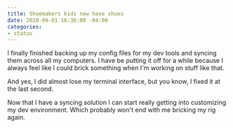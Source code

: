 ```yaml
---
title: Shoemakers kids now have shoes
date: 2020-09-01 16:36:00 -04:00
categories:
- status
---
```


I finally finished backing up my config files for my dev tools and syncing them across all my computers.  I have be putting it off for a while because I always feel like I could brick something when I'm working on stuff like that.

And yes, I did almost lose my terminal interface, but you know, I fixed it at the last second.

Now that I have a syncing solution I can start really getting into customizing my dev environment.  Which probably won't end with me bricking my rig again.